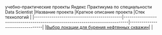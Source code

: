 учебно-практические проекты Яндекс Практикума по специальности Data Scientist
|Название проекта                             |Краткое описание проекта                                                        |Стек технологий                  |
|---------------------------------------------|--------------------------------------------------------------------------------|---------------------------------|
|[Выбор локации для бурения нефтянных скважин](https://github.com/antonpotlov/yandex_train_projects/tree/main/%D0%92%D1%8B%D0%B1%D0%BE%D1%80%20%D0%BB%D0%BE%D0%BA%D0%B0%D1%86%D0%B8%D0%B8%20%D0%B4%D0%BB%D1%8F%20%D0%B1%D1%83%D1%80%D0%B5%D0%BD%D0%B8%D1%8F%20%D0%BD%D0%B5%D1%84%D1%82%D1%8F%D0%BD%D0%BD%D1%8B%D1%85%20%D1%81%D0%BA%D0%B2%D0%B0%D0%B6%D0%B8%D0%BD)|                     |

